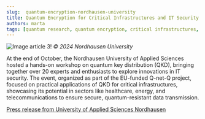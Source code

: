 ```yaml
---
slug:  quantum-encryption-nordhausen-university
title: Quantum Encryption for Critical Infrastructures and IT Security at Nordhausen University of Applied Sciences
authors: marta
tags: [quantum research, quantum encryption, critical infrastructures, it security]
---
```


![Image article 3!](/img/24-11-14-article.jpg)
*© 2024 Nordhausen University*

At the end of October, the Nordhausen University of Applied Sciences hosted a hands-on workshop on quantum key distribution (QKD), bringing together over 20 experts and enthusiasts to explore innovations in IT security. The event, organized as part of the EU-funded Q-net-Q project, focused on practical applications of QKD for critical infrastructures, showcasing its potential in sectors like healthcare, energy, and telecommunications to ensure secure, quantum-resistant data transmission.

[Press release from University of Applied Sciences Nordhausen](hhttps://www.hs-nordhausen.de/pressemitteilungen/quantenverschluesselung-fuer-kritische-infrastrukturen-und-it-sicherheit-an-der-hochschule-nordhausen/)
